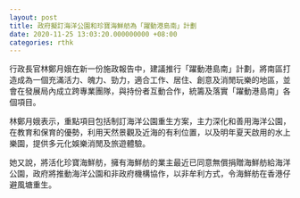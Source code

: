 ```yaml
---
layout: post
title: 政府擬訂海洋公園和珍寶海鮮舫為「躍動港島南」計劃
date: 2020-11-25 13:03:20.000000000 +08:00
categories: rthk
---
```


行政長官林鄭月娥在新一份施政報告中，建議推行「躍動港島南」計劃，將南區打造成為一個充滿活力、魄力、勁力，適合工作、居住、創意及消閒玩樂的地區，並會在發展局內成立跨專業團隊，與持份者互動合作，統籌及落實「躍動港島南」各個項目。

林鄭月娥表示，重點項目包括制訂海洋公園重生方案，主力深化和善用海洋公園，在教育和保育的優勢，利用天然景觀及近海的有利位置，以及明年夏天啟用的水上樂園，提供多元化娛樂消閒及旅遊體驗。

她又說，將活化珍寶海鮮舫，擁有海鮮舫的業主最近已同意無償捐贈海鮮舫給海洋公園，政府將推動海洋公園和非政府機構協作，以非牟利方式，令海鮮舫在香港仔避風塘重生。
